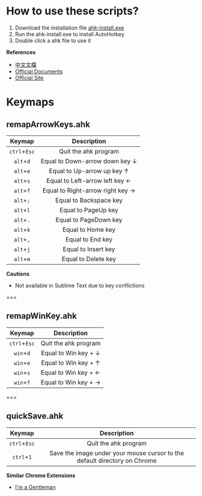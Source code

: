 # How to use these scripts?
1. Download the installation file [ahk-install.exe](https://autohotkey.com/download/ahk-install.exe)
2. Run the ahk-install.exe to install AutoHotkey 
3. Double click a ahk file to use it

**References**
* [中文文檔](http://fjxhkj.github.io/ahk_doc/zh-cn/docs/AutoHotkey.htm)
* [Official Documents](https://autohotkey.com/docs/Tutorial.htm)
* [Official Site](https://autohotkey.com/)

# Keymaps
## remapArrowKeys.ahk
| Keymap | Description |
| :---: | :---: |
| `ctrl`+`Esc` | Quit the ahk program |
| `alt`+`d` | Equal to Down-arrow down key ↓ |
| `alt`+`e` | Equal to Up-arrow up key ↑ |
| `alt`+`s` | Equal to Left-arrow left key ← |
| `alt`+`f` | Equal to Right-arrow right key → |
| `alt`+`;` | Equal to Backspace key |
| `alt`+`l` | Equal to PageUp key |
| `alt`+`.` | Equal to PageDown key |
| `alt`+`k` | Equal to Home key |
| `alt`+`,` | Equal to End key |
| `alt`+`j` | Equal to Insert key |
| `alt`+`m` | Equal to Delete key |
**Cautions**
* Not available in Sublime Text due to key conflictions

===

## remapWinKey.ahk
| Keymap | Description |
| :---: | :---: |
| `ctrl`+`Esc` | Quit the ahk program |
| `win`+`d` | Equal to Win key + ↓ |
| `win`+`e` | Equal to Win key + ↑ |
| `win`+`s` | Equal to Win key + ← |
| `win`+`f` | Equal to Win key + → |

===

## quickSave.ahk
| Keymap | Description |
| :---: | :---: |
| `ctrl`+`Esc` | Quit the ahk program |
| `ctrl`+`1` | Save the image under your mouse cursor to the default directory on Chrome |
**Similar Chrome Extensions**
* [I'm a Gentleman](https://chrome.google.com/webstore/detail/im-a-gentleman/afjaicccalbbickikgdegaihmajaidpd)
